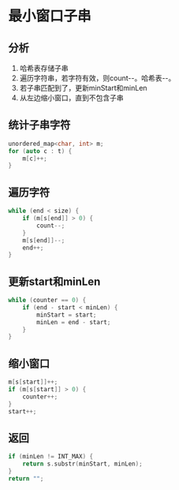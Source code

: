 # 最小窗口子串

## 分析

1. 哈希表存储子串
2. 遍历字符串，若字符有效，则count--。哈希表--。
3. 若子串匹配到了，更新minStart和minLen
4. 从左边缩小窗口，直到不包含子串

## 统计子串字符

```cpp
unordered_map<char, int> m;
for (auto c : t) {
    m[c]++;
}
```

## 遍历字符

```cpp
while (end < size) {
    if (m[s[end]] > 0) {
        count--;
    }
    m[s[end]]--;
    end++;
}
```

## 更新start和minLen

```cpp
while (counter == 0) {
    if (end - start < minLen) {
        minStart = start;
        minLen = end - start;
    }
}
```

## 缩小窗口

```cpp
m[s[start]]++;
if (m[s[start]] > 0) {
    counter++;
}
start++;
```

## 返回

```cpp
if (minLen != INT_MAX) {
    return s.substr(minStart, minLen);
}
return "";
```

